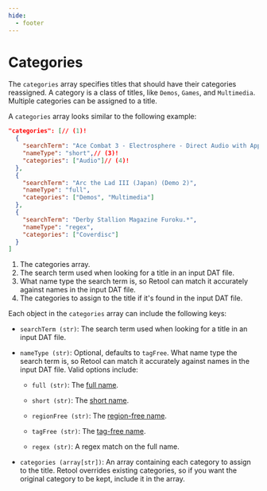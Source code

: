```yaml
---
hide:
  - footer
---
```


# Categories

The `categories` array specifies titles that should have their categories reassigned. A
category is a class of titles, like `Demos`, `Games`, and `Multimedia`. Multiple
categories can be assigned to a title.

A `categories` array looks similar to the following example:

```json
"categories": [// (1)!
  {
    "searchTerm": "Ace Combat 3 - Electrosphere - Direct Audio with AppenDisc",// (2)!
    "nameType": "short",// (3)!
    "categories": ["Audio"]// (4)!
  },
  {
    "searchTerm": "Arc the Lad III (Japan) (Demo 2)",
    "nameType": "full",
    "categories": ["Demos", "Multimedia"]
  },
  {
    "searchTerm": "Derby Stallion Magazine Furoku.*",
    "nameType": "regex",
    "categories": ["Coverdisc"]
  }
]
```

1.  The categories array.
2.  The search term used when looking for a title in an input DAT file.
3.  What name type the search term is, so Retool can match it accurately against names in
    the input DAT file.
4.  The categories to assign to the title if it's found in the input DAT file.

Each object in the `categories` array can include the following keys:

* `searchTerm (str)`: The search term used when looking for a title in an input DAT file.

* `nameType (str)`: Optional, defaults to `tagFree`. What name type the search term is,
  so Retool can match it accurately against names in the input DAT file. Valid options
  include:

    * `full (str)`: The [full name](naming-system.md#full-names).

    * `short (str)`: The [short name](naming-system.md#short-names).

    * `regionFree (str)`: The [region-free name](naming-system.md#region-free-names).

    * `tagFree (str)`: The [tag-free name](naming-system.md#tag-free-names).

    * `regex (str)`: A regex match on the full name.

* `categories (array[str])`: An array containing each category to assign to the title.
  Retool overrides existing categories, so if you want the original category to be kept,
  include it in the array.
